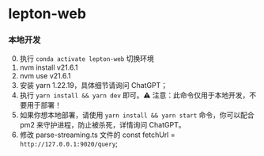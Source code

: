# lepton-web

### 本地开发

0. 执行 `conda activate lepton-web` 切换环境
1. nvm install v21.6.1
2. nvm use v21.6.1
3. 安装 yarn 1.22.19，具体细节请询问 ChatGPT；
4. 执行 `yarn install && yarn dev` 即可。⚠️ 注意：此命令仅用于本地开发，不要用于部署！
5. 如果你想本地部署，请使用 `yarn install && yarn start` 命令，你可以配合 pm2 来守护进程，防止被杀死，详情询问 ChatGPT。
6. 修改 parse-streaming.ts 文件的 const fetchUrl = `http://127.0.0.1:9020/query`;